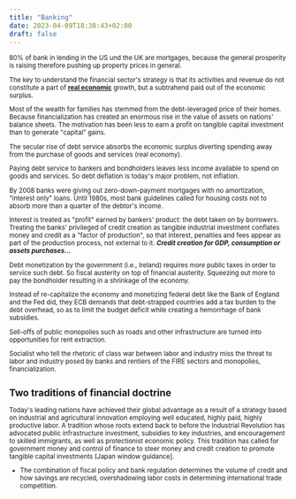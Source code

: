 ```yaml
---
title: "Banking"
date: 2023-04-09T18:38:43+02:00
draft: false
---
```

<span style="font-size:11.5px;">
80% of bank in lending in the US und the UK are mortgages, because the
general prosperity is raising therefore pushing up property prices in
general.

The key to understand the financial sector's strategy is that its
activities and revenue do not constitute a part of **<u>real
economic</u>** growth, but a subtrahend paid out of the
economic surplus.

Most of the wealth for families has stemmed from the debt-leveraged
price of their homes. Because financialization has created an enormous
rise in the value of assets on nations' balance sheets. The motivation
has been less to earn a profit on tangible capital investment than to
generate "capital" gains.

The secular rise of debt service absorbs the economic surplus diverting
spending away from the purchase of goods and services (real economy).

Paying debt service to bankers and bondholders leaves less income
available to spend on goods and services. So debt deflation is today's
major problem, not inflation.

By 2008 banks were giving out zero-down-payment mortgages with no
amortization, "interest only" loans. Until 1980s, most bank guidelines
called for housing costs not to absorb more than a quarter of the
debtor's income.

Interest is treated as "profit" earned by bankers' product: the debt
taken on by borrowers. Treating the banks' privileged of credit creation
as tangible industrial investment conflates money and credit as a
"factor of production", so that interest, penalties and fees appear as
part of the production process, not external to it. ***Credit creation
for GDP, consumption or assets purchases...***

Debt monetization by the government (i.e., Ireland) requires more public
taxes in order to service such debt. So fiscal austerity on top of
financial austerity. Squeezing out more to pay the bondholder resulting
in a shrinkage of the economy.

Instead of re-capitalize the economy and monetizing federal debt like
the Bank of England and the Fed did, they ECB demands that debt-strapped
countries add a tax burden to the debt overhead, so as to limit the
budget deficit while creating a hemorrhage of bank subsidies.

Sell-offs of public monopolies such as roads and other infrastructure
are turned into opportunities for rent extraction.

Socialist who tell the rhetoric of class war between labor and industry
miss the threat to labor and industry posed by banks and rentiers of the
FIRE sectors and monopolies, financialization.

## Two traditions of financial doctrine 

Today's leading nations have achieved their global advantage as a result
of a strategy based on industrial and agricultural innovation employing
well educated, highly paid, highly productive labor. A tradition whose
roots extend back to before the Industrial Revolution has advocated
public infrastructure investment, subsidies to key industries, and
encouragement to skilled immigrants, as well as protectionist economic
policy. This tradition has called for government money and control of
finance to steer money and credit creation to promote tangible capital
investments \[Japan window guidance\].

-   The combination of fiscal policy and bank regulation determines the
    volume of credit and how savings are recycled, overshadowing labor
    costs in determining international trade competition.

</span>